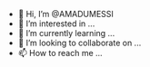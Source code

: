 - 👋 Hi, I’m @AMADUMESSI
- 👀 I’m interested in ...
- 🌱 I’m currently learning ...
- 💞️ I’m looking to collaborate on ...
- 📫 How to reach me ...

<!---
AMADUMESSI/AMADUMESSI is a ✨ special ✨ repository because its `README.md` (this file) appears on your GitHub profile.
You can click the Preview link to take a look at your changes.
--->
